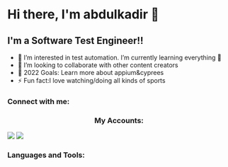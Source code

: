 # Hi there, I'm abdulkadir 👋 


## I'm a Software Test Engineer!!

- 🌱  I’m interested in test automation. I’m currently learning everything 🤣
- 👯 I’m looking to collaborate with other content creators
- 🥅 2022 Goals: Learn more about appium&cyprees
- ⚡ Fun fact:I love watching/doing all kinds of sports

### Connect with me:
 <h3 align="center">My Accounts:</h3>
<p align="center">

 <a href="https://www.linkedin.com/in/abdulkadir-okumus"><img src="https://img.shields.io/badge/linkedin-0077B5.svg?style=for-the-badge&logo=linkedin&logoColor=white"/></a>
  <a href="mailto:kdrokumus@gmail.com"><img src="https://img.shields.io/badge/e‑mail-D14836.svg?style=for-the-badge&logo=GMail&logoColor=white"/></a> 




### Languages and Tools:



